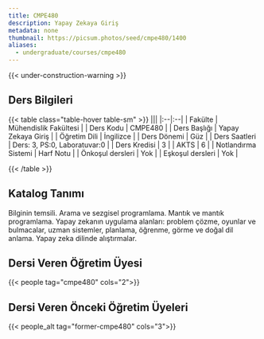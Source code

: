 ```yaml
---
title: CMPE480
description: Yapay Zekaya Giriş
metadata: none
thumbnail: https://picsum.photos/seed/cmpe480/1400
aliases:
  - undergraduate/courses/cmpe480
---
```


{{< under-construction-warning >}}

## Ders Bilgileri

<!-- prettier-ignore-start -->
{{< table class="table-hover table-sm" >}}
|||
|:--|:--|
| Fakülte | Mühendislik Fakültesi |
| Ders Kodu | CMPE480 |
| Ders Başlığı | Yapay Zekaya Giriş |
| Öğretim Dili | İngilizce |
| Ders Dönemi | Güz |
| Ders Saatleri | Ders: 3, PS:0, Laboratuvar:0 |
| Ders Kredisi | 3 |
| AKTS | 6 |
| Notlandırma Sistemi | Harf Notu |
| Önkoşul dersleri | Yok |
| Eşkoşul dersleri | Yok |

{{< /table >}}
<!-- prettier-ignore-end -->

## Katalog Tanımı

Bilginin temsili. Arama ve sezgisel programlama. Mantık ve mantık programlama. Yapay zekanın uygulama alanları: problem çözme, oyunlar ve bulmacalar, uzman sistemler, planlama, öğrenme, görme ve doğal dil anlama. Yapay zeka dilinde alıştırmalar.

## Dersi Veren Öğretim Üyesi

{{< people tag="cmpe480" cols="2">}}

## Dersi Veren Önceki Öğretim Üyeleri

{{< people_alt tag="former-cmpe480" cols="3">}}